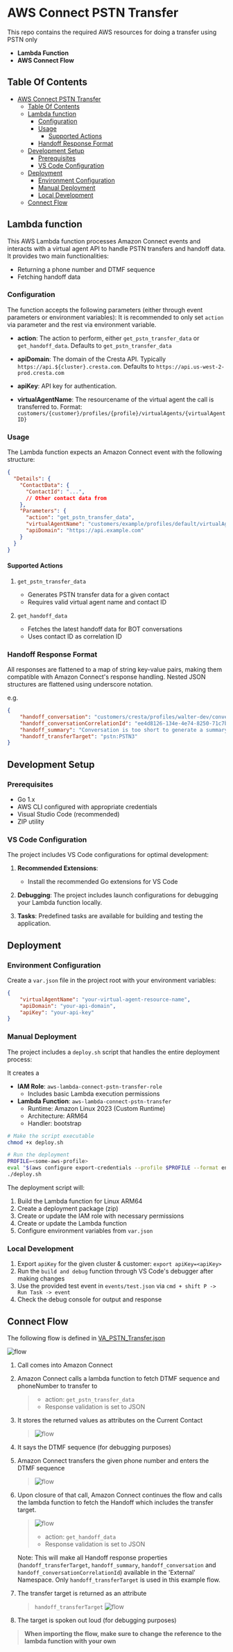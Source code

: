 # AWS Connect PSTN Transfer

This repo contains the required AWS resources for doing a transfer using PSTN only

- **Lambda Function**
- **AWS Connect Flow**

## Table Of Contents
- [AWS Connect PSTN Transfer](#aws-connect-pstn-transfer)
  - [Table Of Contents](#table-of-contents)
  - [Lambda function](#lambda-function)
    - [Configuration](#configuration)
    - [Usage](#usage)
      - [Supported Actions](#supported-actions)
    - [Handoff Response Format](#handoff-response-format)
  - [Development Setup](#development-setup)
    - [Prerequisites](#prerequisites)
    - [VS Code Configuration](#vs-code-configuration)
  - [Deployment](#deployment)
    - [Environment Configuration](#environment-configuration)
    - [Manual Deployment](#manual-deployment)
    - [Local Development](#local-development)
  - [Connect Flow](#connect-flow)


## Lambda function

This AWS Lambda function processes Amazon Connect events and interacts with a virtual agent API to handle PSTN transfers and handoff data.
It provides two main functionalities:
- Returning a phone number and DTMF sequence
- Fetching handoff data

### Configuration

The function accepts the following parameters (either through event parameters or environment variables):
It is recommended to only set `action` via parameter and the rest via environment variable.

- **action**: The action to perform, either `get_pstn_transfer_data` or `get_handoff_data`. Defaults to `get_pstn_transfer_data`

- **apiDomain**: The domain of the Cresta API. Typically `https://api.${cluster}.cresta.com`. Defaults to `https://api.us-west-2-prod.cresta.com`
- **apiKey**: API key for authentication.
- **virtualAgentName**: The resourcename of the virtual agent the call is transferred to. Format: `customers/{customer}/profiles/{profile}/virtualAgents/{virtualAgentID}`

### Usage

The Lambda function expects an Amazon Connect event with the following structure:

```json
{
  "Details": {
    "ContactData": {
      "ContactId": "...",
      // Other contact data from
    },
    "Parameters": {
      "action": "get_pstn_transfer_data",
      "virtualAgentName": "customers/example/profiles/default/virtualAgents/agent1",
      "apiDomain": "https://api.example.com"
    }
  }
}
```

#### Supported Actions

1. `get_pstn_transfer_data`
   - Generates PSTN transfer data for a given contact
   - Requires valid virtual agent name and contact ID

2. `get_handoff_data`
   - Fetches the latest handoff data for BOT conversations
   - Uses contact ID as correlation ID


### Handoff Response Format

All responses are flattened to a map of string key-value pairs, making them compatible with Amazon Connect's response handling. Nested JSON structures are flattened using underscore notation.

e.g.

```json
{
    "handoff_conversation": "customers/cresta/profiles/walter-dev/conversations/51ca9fc2-49ff-48f7-89ef-f3dbebf39239",
    "handoff_conversationCorrelationId": "ee4d8126-134e-4e74-8250-71c7bbf446c5",
    "handoff_summary": "Conversation is too short to generate a summary.",
    "handoff_transferTarget": "pstn:PSTN3"
}
```

## Development Setup

### Prerequisites

- Go 1.x
- AWS CLI configured with appropriate credentials
- Visual Studio Code (recommended)
- ZIP utility

### VS Code Configuration

The project includes VS Code configurations for optimal development:

1. **Recommended Extensions**:
   - Install the recommended Go extensions for VS Code

2. **Debugging**:
   The project includes launch configurations for debugging your Lambda function locally.

3. **Tasks**:
   Predefined tasks are available for building and testing the application.

## Deployment

### Environment Configuration

Create a `var.json` file in the project root with your environment variables:
```json
{
    "virtualAgentName": "your-virtual-agent-resource-name",
    "apiDomain": "your-api-domain",
    "apiKey": "your-api-key"
}
```

### Manual Deployment

The project includes a `deploy.sh` script that handles the entire deployment process:

It creates a
- **IAM Role**: `aws-lambda-connect-pstn-transfer-role`
  - Includes basic Lambda execution permissions
- **Lambda Function**: `aws-lambda-connect-pstn-transfer`
  - Runtime: Amazon Linux 2023 (Custom Runtime)
  - Architecture: ARM64
  - Handler: bootstrap


```bash
# Make the script executable
chmod +x deploy.sh

# Run the deployment
PROFILE=<some-aws-profile>
eval "$(aws configure export-credentials --profile $PROFILE --format env)"
./deploy.sh
```

The deployment script will:
1. Build the Lambda function for Linux ARM64
2. Create a deployment package (zip)
3. Create or update the IAM role with necessary permissions
4. Create or update the Lambda function
5. Configure environment variables from `var.json`


### Local Development

1. Export `apiKey` for the given cluster & customer: `export apiKey=<apiKey>`
2. Run the `build and debug` function through VS Code's debugger after making changes
3. Use the provided test event in `events/test.json` via `cmd + shift P -> Run Task -> event`
4. Check the debug console for output and response

## Connect Flow

The following flow is defined in [VA_PSTN_Transfer.json](./VA_PSTN_Transfer.json)

![flow](./docs/aws-connect-flow.png)

1. Call comes into Amazon Connect
2. Amazon Connect calls a lambda function to fetch DTMF sequence and phoneNumber to transfer to
   > - action: `get_pstn_transfer_data`
   > - Response validation is set to JSON
3. It stores the returned values as attributes on the Current Contact
    > ![flow](./docs/aws-connect-phonenumber-dtmf.png)
4. It says the DTMF sequence (for debugging purposes)
5. Amazon Connect transfers the given phone number and enters the DTMF sequence
    > ![flow](./docs/aws-connect-transfer.png)
6. Upon closure of that call, Amazon Connect continues the flow and calls the lambda function to fetch the Handoff which includes the transfer target.
    > ![flow](./docs/aws-connect-action.png)
    > - action: `get_handoff_data`
    > - Response validation is set to JSON
    
    Note: This will make all Handoff response properties (`handoff_transferTarget`, `handoff_summary`, `handoff_conversation` and `handoff_conversationCorrelationId`) available in the 'External' Namespace. Only `handoff_transferTarget` is used in this example flow.
7.  The transfer target is returned as an attribute
    > `handoff_transferTarget`
    > ![flow](./docs/aws-connect-target.png)
8.  The target is spoken out loud (for debugging purposes)

> **When importing the flow, make sure to change the reference to the lambda function with your own**
